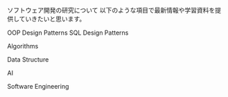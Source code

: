 ソフトウェア開発の研究について
以下のような項目で最新情報や学習資料を提供していきたいと思います。

OOP Design Patterns
SQL Design Patterns

Algorithms

Data Structure

AI

Software Engineering



